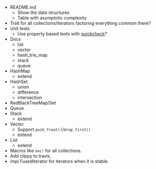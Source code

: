 * README.md
  * Show the data structures
  * Table with asymptotic complexity
* Trait for all collections/iterators factoring everything common there?
* Unit tests
  * Use property based tests with [quickcheck](https://github.com/BurntSushi/quickcheck)?
* Docs
  * list
  * vector
  * hash_trie_map
  * stack
  * queue
* HashMap
  * extend
* HashSet
  * union
  * difference
  * intersection
* RedBlackTreeMap/Set
* Queue
* Stack
  * extend
* Vector
  * Support `push_front()`/`drop_first()`
  * extend
* List
  * extend
* Macros like `vec!` for all collections.
* Add clippy to travis.
* impl FusedIterator for iterators when it is stable.
